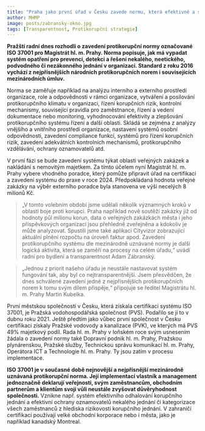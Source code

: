 ```yaml
---
title: "Praha jako první úřad v Česku zavede normu, která efektivně a systémově snižuje riziko korupce"
author: MHMP
image: posts/zabransky-okno.jpg
tags: [Transparentnost, Protikorupční strategie]
---
```


**Pražští radní dnes rozhodli o zavedení protikorupční normy označované ISO 37001 pro Magistrát hl. m. Prahy. Norma popisuje, jak má vypadat systém opatření pro prevenci, detekci a řešení nekalého, neetického, podvodného či nezákonného jednání v organizaci. Standard z roku 2016 vychází z nejpřísnějších národních protikorupčních norem i souvisejících mezinárodních úmluv.**

Norma se zaměřuje například na analýzu interního a externího prostředí organizace, role a odpovědnosti v rámci organizace, vytváření a posilování protikorupčního klimatu v organizaci, řízení korupčních rizik, kontrolní mechanismy, související pravidla pro zaměstnance, řízení a vedení dokumentace nebo monitoring, vyhodnocování efektivity a zlepšování protikorupčního systému řízení a další oblasti. Skládá se zejména z analýzy vnějšího a vnitřního prostředí organizace, nastavení systémů osobní odpovědnosti, zavedení compliance funkcí, systémů pro řízení korupčních rizik, zavedení adekvátních kontrolních mechanismů, protikorupčního vzdělávání, ochrany oznamovatelů atd.

V první fázi se bude zavedení systému týkat oblasti veřejných zakázek a nakládání s nemovitým majetkem. Za tímto účelem nyní Magistrát hl. m. Prahy vybere vhodného poradce, který pomůže připravit úřad na certifikaci a zavedení systému do praxe v roce 2024. Předpokládaná hodnota veřejné zakázky na výběr externího poradce byla stanovena ve výši necelých 8 milionů Kč.

>„V tomto volebním období jsme udělali několik významných kroků v oblasti boje proti korupci. Praha například nově soutěží zakázky již od hodnoty půl milionu korun, data o veřejných zakázkách města i jeho příspěvkových organizací jsou přehledně zveřejněna a kdokoliv je může analyzovat. Spustili jsme také aplikaci Cityvizor zobrazující aktuální plnění rozpočtu na úroveň faktur apod. Zavedení protikorupčního systému dle mezinárodně uznávané normy je další logická aktivita, která se zaměří na procesy na celém úřadu,“ uvádí radní pro bydlení a transparentnost Adam Zábranský.

>„Jednou z priorit našeho úřadu je neustále nastavovat systém fungování tak, aby byl co nejtransparentnější. Jsem přesvědčen, že dnes schválené zavedení jedné z nejpřísnějších protikorupčních norem k tomu svým dílem přispěje,“ připojuje se ředitel Magistrátu hl. m. Prahy Martin Kubelka.

První městskou společností v Česku, která získala certifikaci systému ISO 37001, je Pražská vodohospodářská společnost (PVS). Podařilo se jí to v dubnu roku 2021. Ještě předtím jako vůbec první společnost v Česku certifikaci získaly Pražské vodovody a kanalizace (PVK), ve kterých má PVS 49% majetkový podíl. Rada hl. m. Prahy v loňském roce svým usnesením žádala o zavedení normy také Dopravní podnik hl. m. Prahy, Pražskou plynárenskou, Pražské služby, Technickou správu komunikací hl. m. Prahy, Operátora ICT a Technologie hl. m. Prahy. Ty jsou zatím v procesu implementace.

**ISO 37001 je v současné době nejnovější a nejpřísnější mezinárodně uznávaná protikorupční norma. Její implementací vlastník a management jednoznačně deklarují veřejnosti, svým zaměstnancům, obchodním partnerům a klientům svoji vůli neustále zvyšovat důvěryhodnost společnosti.** Vznikne např. systém efektivního odhalování korupčního jednání a efektivní ochrany oznamovatelů nekalého jednání či kategorizace všech zaměstnanců z hlediska rizikovosti korupčního jednání. V zahraničí certifikaci používají velké obchodní korporace nebo i města, jako je například kanadský Montreal.
